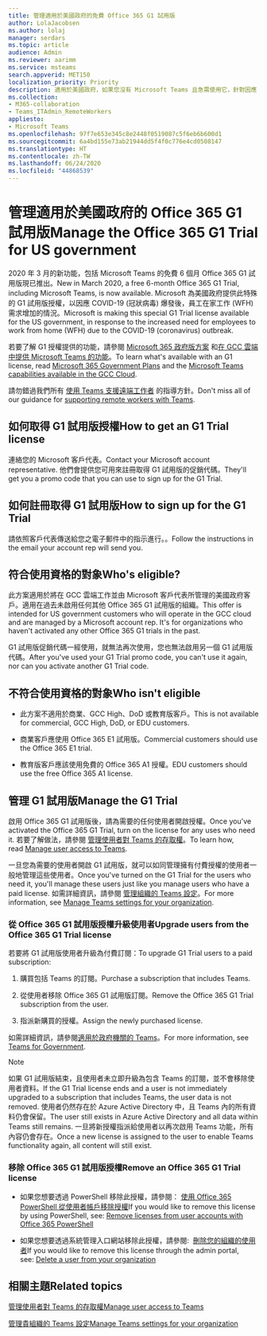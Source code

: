 ```yaml
---
title: 管理適用於美國政府的免費 Office 365 G1 試用版
author: LolaJacobsen
ms.author: lolaj
manager: serdars
ms.topic: article
audience: Admin
ms.reviewer: aarimm
ms.service: msteams
search.appverid: MET150
localization_priority: Priority
description: 適用於美國政府，如果您沒有 Microsoft Teams 且急需使用它，針對因應 COVID-19 (冠狀病毒) 爆發而需要從遠端工作或在家工作 (WFH) 的使用者而推出的 Office 365 G1 試用版。
ms.collection:
- M365-collaboration
- Teams_ITAdmin_RemoteWorkers
appliesto:
- Microsoft Teams
ms.openlocfilehash: 97f7e653e345c8e2448f0519087c5f6eb6b600d1
ms.sourcegitcommit: 6a4bd155e73ab21944dd5f4f0c776e4cd0508147
ms.translationtype: HT
ms.contentlocale: zh-TW
ms.lasthandoff: 06/24/2020
ms.locfileid: "44868539"
---
```

<a name="manage-the-office-365-g1-trial-for-us-government"></a><span data-ttu-id="8bbbb-103">管理適用於美國政府的 Office 365 G1 試用版</span><span class="sxs-lookup"><span data-stu-id="8bbbb-103">Manage the Office 365 G1 Trial for US government</span></span> 
==============================

<span data-ttu-id="8bbbb-104">2020 年 3 月的新功能，包括 Microsoft Teams 的免費 6 個月 Office 365 G1 試用版現已推出。</span><span class="sxs-lookup"><span data-stu-id="8bbbb-104">New in March 2020, a free 6-month Office 365 G1 Trial, including Microsoft Teams, is now available.</span></span> <span data-ttu-id="8bbbb-105">Microsoft 為美國政府提供此特殊的 G1 試用版授權，以因應 COVID-19 (冠狀病毒) 爆發後，員工在家工作 (WFH) 需求增加的情況。</span><span class="sxs-lookup"><span data-stu-id="8bbbb-105">Microsoft is making this special G1 Trial license available for the US government, in response to the increased need for employees to work from home (WFH) due to the COVID-19 (coronavirus) outbreak.</span></span>

<span data-ttu-id="8bbbb-106">若要了解 G1 授權提供的功能，請參閱 [Microsoft 365 政府版方案](https://www.microsoft.com/microsoft-365/government/compare-office-365-government-plans) 和[在 GCC 雲端中提供 Microsoft Teams 的功能](plan-for-government-gcc.md)。</span><span class="sxs-lookup"><span data-stu-id="8bbbb-106">To learn what's available with an G1 license, read [Microsoft 365 Government Plans](https://www.microsoft.com/microsoft-365/government/compare-office-365-government-plans) and the [Microsoft Teams capabilities available in the GCC Cloud](plan-for-government-gcc.md).</span></span>

<span data-ttu-id="8bbbb-107">請勿錯過我們所有 [使用 Teams 支援遠端工作者](support-remote-work-with-teams.md)  的指導方針。</span><span class="sxs-lookup"><span data-stu-id="8bbbb-107">Don't miss all of our guidance for [supporting remote workers with Teams](support-remote-work-with-teams.md).</span></span>

## <a name="how-to-get-an-g1-trial-license"></a><span data-ttu-id="8bbbb-108">如何取得 G1 試用版授權</span><span class="sxs-lookup"><span data-stu-id="8bbbb-108">How to get an G1 Trial license</span></span>

<span data-ttu-id="8bbbb-109">連絡您的 Microsoft 客戶代表。</span><span class="sxs-lookup"><span data-stu-id="8bbbb-109">Contact your Microsoft account representative.</span></span> <span data-ttu-id="8bbbb-110">他們會提供您可用來註冊取得 G1 試用版的促銷代碼。</span><span class="sxs-lookup"><span data-stu-id="8bbbb-110">They'll get you a promo code that you can use to sign up for the G1 Trial.</span></span>

## <a name="how-to-sign-up-for-the-g1-trial"></a><span data-ttu-id="8bbbb-111">如何註冊取得 G1 試用版</span><span class="sxs-lookup"><span data-stu-id="8bbbb-111">How to sign up for the G1 Trial</span></span>

<span data-ttu-id="8bbbb-112">請依照客戶代表傳送給您之電子郵件中的指示進行。。</span><span class="sxs-lookup"><span data-stu-id="8bbbb-112">Follow the instructions in the email your account rep will send you.</span></span>

## <a name="whos-eligible"></a><span data-ttu-id="8bbbb-113">符合使用資格的對象</span><span class="sxs-lookup"><span data-stu-id="8bbbb-113">Who's eligible?</span></span>

<span data-ttu-id="8bbbb-114">此方案適用於將在 GCC 雲端工作並由 Microsoft 客戶代表所管理的美國政府客戶。適用在過去未啟用任何其他 Office 365 G1 試用版的組織。</span><span class="sxs-lookup"><span data-stu-id="8bbbb-114">This offer is intended for US government customers who will operate in the GCC cloud and are managed by a Microsoft account rep. It's for organizations who haven't activated any other Office 365 G1 trials in the past.</span></span>

<span data-ttu-id="8bbbb-115">G1 試用版促銷代碼一經使用，就無法再次使用，您也無法啟用另一個 G1 試用版代碼。</span><span class="sxs-lookup"><span data-stu-id="8bbbb-115">After you've used your G1 Trial promo code, you can't use it again, nor can you activate another G1 Trial code.</span></span>

## <a name="who-isnt-eligible"></a><span data-ttu-id="8bbbb-116">不符合使用資格的對象</span><span class="sxs-lookup"><span data-stu-id="8bbbb-116">Who isn't eligible</span></span>

  - <span data-ttu-id="8bbbb-117">此方案不適用於商業、GCC High、DoD 或教育版客戶。</span><span class="sxs-lookup"><span data-stu-id="8bbbb-117">This is not available for commercial, GCC High, DoD, or EDU customers.</span></span>

  - <span data-ttu-id="8bbbb-118">商業客戶應使用 Office 365 E1 試用版。</span><span class="sxs-lookup"><span data-stu-id="8bbbb-118">Commercial customers should use the Office 365 E1 trial.</span></span>

  - <span data-ttu-id="8bbbb-119">教育版客戶應該使用免費的 Office 365 A1 授權。</span><span class="sxs-lookup"><span data-stu-id="8bbbb-119">EDU customers should use the free Office 365 A1 license.</span></span>

## <a name="manage-the-g1-trial"></a><span data-ttu-id="8bbbb-120">管理 G1 試用版</span><span class="sxs-lookup"><span data-stu-id="8bbbb-120">Manage the G1 Trial</span></span>

<span data-ttu-id="8bbbb-121">啟用 Office 365 G1 試用版後，請為需要的任何使用者開啟授權。</span><span class="sxs-lookup"><span data-stu-id="8bbbb-121">Once you've activated the Office 365 G1 Trial, turn on the license for any uses who need it.</span></span> <span data-ttu-id="8bbbb-122">若要了解做法，請參閱 [管理使用者對 Teams 的存取權](user-access.md)。</span><span class="sxs-lookup"><span data-stu-id="8bbbb-122">To learn how, read [Manage user access to Teams](user-access.md).</span></span>

<span data-ttu-id="8bbbb-123">一旦您為需要的使用者開啟 G1 試用版，就可以如同管理擁有付費授權的使用者一般地管理這些使用者。</span><span class="sxs-lookup"><span data-stu-id="8bbbb-123">Once you've turned on the G1 Trial for the users who need it, you'll manage these users just like you manage users who have a paid license.</span></span> <span data-ttu-id="8bbbb-124">如需詳細資訊，請參閱 [管理組織的 Teams 設定](enable-features-office-365.md)。</span><span class="sxs-lookup"><span data-stu-id="8bbbb-124">For more information, see [Manage Teams settings for your organization](enable-features-office-365.md).</span></span>

### <a name="upgrade-users-from-the-office-365-g1-trial-license"></a><span data-ttu-id="8bbbb-125">從 Office 365 G1 試用版授權升級使用者</span><span class="sxs-lookup"><span data-stu-id="8bbbb-125">Upgrade users from the Office 365 G1 Trial license</span></span>

<span data-ttu-id="8bbbb-126">若要將 G1 試用版使用者升級為付費訂閱：</span><span class="sxs-lookup"><span data-stu-id="8bbbb-126">To upgrade G1 Trial users to a paid subscription:</span></span>

1.  <span data-ttu-id="8bbbb-127">購買包括 Teams 的訂閱。</span><span class="sxs-lookup"><span data-stu-id="8bbbb-127">Purchase a subscription that includes Teams.</span></span>

2.  <span data-ttu-id="8bbbb-128">從使用者移除 Office 365 G1 試用版訂閱。</span><span class="sxs-lookup"><span data-stu-id="8bbbb-128">Remove the Office 365 G1 Trial subscription from the user.</span></span>

3.  <span data-ttu-id="8bbbb-129">指派新購買的授權。</span><span class="sxs-lookup"><span data-stu-id="8bbbb-129">Assign the newly purchased license.</span></span>

<span data-ttu-id="8bbbb-130">如需詳細資訊，請參閱[適用於政府機關的 Teams](expand-teams-across-your-org/teams-for-government-landing-page.md)。</span><span class="sxs-lookup"><span data-stu-id="8bbbb-130">For more information, see [Teams for Government](expand-teams-across-your-org/teams-for-government-landing-page.md).</span></span>

> [!NOTE]
> <span data-ttu-id="8bbbb-131">如果 G1 試用版結束，且使用者未立即升級為包含 Teams 的訂閱，並不會移除使用者資料。</span><span class="sxs-lookup"><span data-stu-id="8bbbb-131">If the G1 Trial license ends and a user is not immediately upgraded to a subscription that includes Teams, the user data is not removed.</span></span> <span data-ttu-id="8bbbb-132">使用者仍然存在於 Azure Active Directory 中，且 Teams 內的所有資料仍會保留。</span><span class="sxs-lookup"><span data-stu-id="8bbbb-132">The user still exists in Azure Active Directory and all data within Teams still remains.</span></span> <span data-ttu-id="8bbbb-133">一旦將新授權指派給使用者以再次啟用 Teams 功能，所有內容仍會存在。</span><span class="sxs-lookup"><span data-stu-id="8bbbb-133">Once a new license is assigned to the user to enable Teams functionality again, all content will still exist.</span></span>
> 
### <a name="remove-an-office-365-g1-trial-license"></a><span data-ttu-id="8bbbb-134">移除 Office 365 G1 試用版授權</span><span class="sxs-lookup"><span data-stu-id="8bbbb-134">Remove an Office 365 G1 Trial license</span></span>

  - <span data-ttu-id="8bbbb-135">如果您想要透過 PowerShell 移除此授權，請參閱： [使用 Office 365 PowerShell 從使用者帳戶移除授權](https://docs.microsoft.com/office365/enterprise/powershell/remove-licenses-from-user-accounts-with-office-365-powershell)</span><span class="sxs-lookup"><span data-stu-id="8bbbb-135">If you would like to remove this license by using PowerShell, see: [Remove licenses from user accounts with Office 365 PowerShell](https://docs.microsoft.com/office365/enterprise/powershell/remove-licenses-from-user-accounts-with-office-365-powershell)</span></span>

  - <span data-ttu-id="8bbbb-136">如果您想要透過系統管理入口網站移除此授權，請參閱:  [刪除您的組織的使用者](https://docs.microsoft.com/microsoft-365/admin/add-users/delete-a-user)</span><span class="sxs-lookup"><span data-stu-id="8bbbb-136">If you would like to remove this license through the admin portal, see: [Delete a user from your organization](https://docs.microsoft.com/microsoft-365/admin/add-users/delete-a-user)</span></span>

## <a name="related-topics"></a><span data-ttu-id="8bbbb-137">相關主題</span><span class="sxs-lookup"><span data-stu-id="8bbbb-137">Related topics</span></span>

[<span data-ttu-id="8bbbb-138">管理使用者對 Teams 的存取權</span><span class="sxs-lookup"><span data-stu-id="8bbbb-138">Manage user access to Teams</span></span>](user-access.md)

[<span data-ttu-id="8bbbb-139">管理貴組織的 Teams 設定</span><span class="sxs-lookup"><span data-stu-id="8bbbb-139">Manage Teams settings for your organization</span></span>](enable-features-office-365.md)
